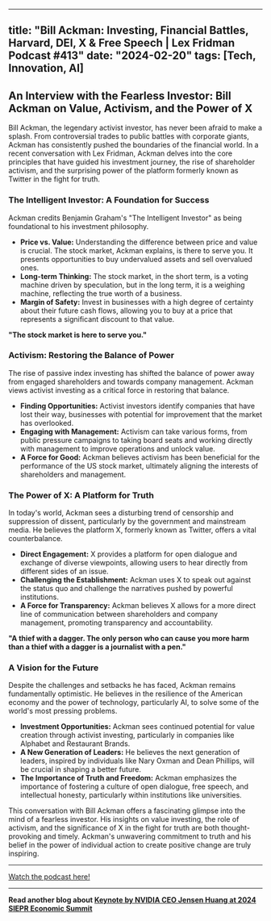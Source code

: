
---
title: "Bill Ackman: Investing, Financial Battles, Harvard, DEI, X & Free Speech | Lex Fridman Podcast #413"
date: "2024-02-20"
tags: [Tech, Innovation, AI]
---

## An Interview with the Fearless Investor: Bill Ackman on Value, Activism, and the Power of X

Bill Ackman, the legendary activist investor, has never been afraid to make a splash. From controversial trades to public battles with corporate giants, Ackman has consistently pushed the boundaries of the financial world. In a recent conversation with Lex Fridman, Ackman delves into the core principles that have guided his investment journey, the rise of shareholder activism, and the surprising power of the platform formerly known as Twitter in the fight for truth.

### The Intelligent Investor: A Foundation for Success

Ackman credits Benjamin Graham's "The Intelligent Investor" as being foundational to his investment philosophy. 

* **Price vs. Value:** Understanding the difference between price and value is crucial. The stock market, Ackman explains, is there to serve you. It presents opportunities to buy undervalued assets and sell overvalued ones.
* **Long-term Thinking:**  The stock market, in the short term, is a voting machine driven by speculation, but in the long term, it is a weighing machine, reflecting the true worth of a business. 
* **Margin of Safety:** Invest in businesses with a high degree of certainty about their future cash flows, allowing you to buy at a price that represents a significant discount to that value.

**"The stock market is here to serve you."**

### Activism: Restoring the Balance of Power

The rise of passive index investing has shifted the balance of power away from engaged shareholders and towards company management. Ackman views activist investing as a critical force in restoring that balance. 

* **Finding Opportunities:** Activist investors identify companies that have lost their way, businesses with potential for improvement that the market has overlooked.
* **Engaging with Management:** Activism can take various forms, from public pressure campaigns to taking board seats and working directly with management to improve operations and unlock value.
* **A Force for Good:** Ackman believes activism has been beneficial for the performance of the US stock market, ultimately aligning the interests of shareholders and management.

### The Power of X: A Platform for Truth

In today's world, Ackman sees a disturbing trend of censorship and suppression of dissent, particularly by the government and mainstream media. He believes the platform X, formerly known as Twitter, offers a vital counterbalance. 

* **Direct Engagement:** X provides a platform for open dialogue and exchange of diverse viewpoints, allowing users to hear directly from different sides of an issue.
* **Challenging the Establishment:**  Ackman uses X to speak out against the status quo and challenge the narratives pushed by powerful institutions.
* **A Force for Transparency:**  Ackman believes X allows for a more direct line of communication between shareholders and company management, promoting transparency and accountability.

**"A thief with a dagger. The only person who can cause you more harm than a thief with a dagger is a journalist with a pen."**

### A Vision for the Future

Despite the challenges and setbacks he has faced, Ackman remains fundamentally optimistic. He believes in the resilience of the American economy and the power of technology, particularly AI, to solve some of the world's most pressing problems. 

* **Investment Opportunities:**  Ackman sees continued potential for value creation through activist investing, particularly in companies like Alphabet and Restaurant Brands.
* **A New Generation of Leaders:**  He believes the next generation of leaders, inspired by individuals like Nary Oxman and Dean Phillips, will be crucial in shaping a better future.
* **The Importance of Truth and Freedom:** Ackman emphasizes the importance of fostering a culture of open dialogue, free speech, and intellectual honesty, particularly within institutions like universities.

This conversation with Bill Ackman offers a fascinating glimpse into the mind of a fearless investor. His insights on value investing, the role of activism, and the significance of X in the fight for truth are both thought-provoking and timely. Ackman's unwavering commitment to truth and his belief in the power of individual action to create positive change are truly inspiring.

---
        




<a href="https://youtube.com/watch?v=PgGKhsWhUu8" target="_blank">Watch the podcast here!</a>


---

**Read another blog about [Keynote by NVIDIA CEO Jensen Huang at 2024 SIEPR Economic Summit](./20240307-jensenhuang-stanfordinstituteforeconomicpolicyresearchsiepr.md)**
